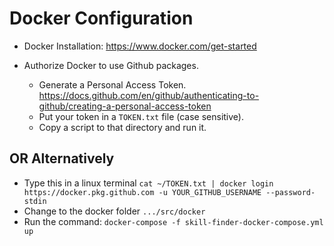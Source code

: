 # Docker Configuration

- Docker Installation: <https://www.docker.com/get-started>

- Authorize Docker to use Github packages.
  - Generate a Personal Access Token. <https://docs.github.com/en/github/authenticating-to-github/creating-a-personal-access-token>
  - Put your token in a ```TOKEN.txt``` file (case sensitive).
  - Copy a script to that directory and run it.

## OR Alternatively

- Type this in a linux terminal ```cat ~/TOKEN.txt | docker login https://docker.pkg.github.com -u YOUR_GITHUB_USERNAME --password-stdin```
- Change to the docker folder ```.../src/docker```
- Run the command: ``` docker-compose -f skill-finder-docker-compose.yml up ```
